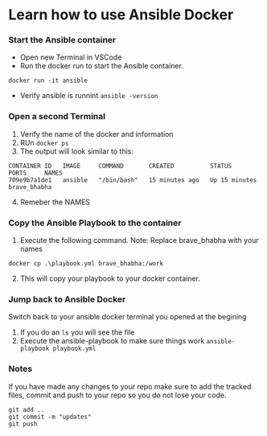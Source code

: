 # Learn how to use Ansible Docker

### Start the Ansible container
* Open new Terminal in VSCode
* Run the docker run to start the Ansible container.

```
docker run -it ansible
```

* Verify ansible is runnint ``` ansible -version ```

### Open a second Terminal

1. Verify the name of the docker and information 
2. RUn ``` docker ps ``` 
3. The output will look similar to this:
```
CONTAINER ID   IMAGE     COMMAND       CREATED          STATUS          PORTS     NAMES
709e9b7a1de1   ansible   "/bin/bash"   15 minutes ago   Up 15 minutes             brave_bhabha
```
4. Remeber the NAMES

### Copy the Ansible Playbook to the container
1. Execute the following command. Note: Replace brave_bhabha with your names
```
docker cp .\playbook.yml brave_bhabha:/work
```
2. This will copy your playbook to your docker container.

### Jump back to Ansible Docker
Switch back to your ansible docker terminal you opened at the begining
1. If you do an ```ls``` you will see the file
2. Execute the ansible-playbook to make sure things work
``` ansible-playbook playbook.yml ```




### Notes
If you have made any changes to your repo make sure to add the tracked files, commit and push to your repo so you do not lose your code.

```
git add ..
git commit -m "updates"
git push
```
